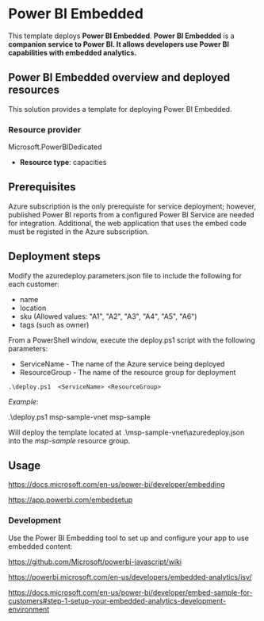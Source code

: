# Power BI Embedded


This template deploys **Power BI Embedded**. **Power BI Embedded** is a **companion service to Power BI. It allows developers use Power BI capabilities with embedded analytics.**

## Power BI Embedded overview and deployed resources

This solution provides a template for deploying Power BI Embedded. 

### Resource provider

Microsoft.PowerBIDedicated

+ **Resource type**: capacities


## Prerequisites

Azure subscription is the only prerequiste for service deployment; however, published Power BI reports from a configured Power BI Service are needed for integration. Additional, the web application that uses the embed code must be registed in the Azure subscription.

## Deployment steps

Modify the azuredeploy.parameters.json file to include the following for each customer: 
- name
- location
- sku (Allowed values: 
                "A1",
                "A2",
                "A3",
                "A4",
                "A5",
                "A6")
- tags (such as owner)

From a PowerShell window, execute the deploy.ps1 script with the following parameters:

+ ServiceName    -  The name of the Azure service being deployed
+ ResourceGroup  -  The name of the resource group for deployment

```
.\deploy.ps1  <ServiceName> <ResourceGroup>
```

_Example:_

  .\deploy.ps1 msp-sample-vnet msp-sample

  Will deploy the template located at .\msp-sample-vnet\azuredeploy.json into the *msp-sample* resource group.

## Usage


https://docs.microsoft.com/en-us/power-bi/developer/embedding

https://app.powerbi.com/embedsetup

### Development
Use the Power BI Embedding tool to set up and configure your app to use embedded content:


https://github.com/Microsoft/powerbi-javascript/wiki


https://powerbi.microsoft.com/en-us/developers/embedded-analytics/isv/

https://docs.microsoft.com/en-us/power-bi/developer/embed-sample-for-customers#step-1-setup-your-embedded-analytics-development-environment

